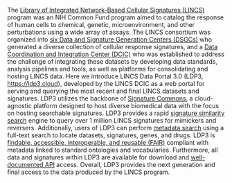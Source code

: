 The [Library of Integrated Network-Based Cellular Signatures (LINCS)](https://lincsproject.org/) program was an NIH Common Fund program aimed to catalog the response of human cells to chemical, genetic, microenvironment, and other perturbations using a wide array of assays. The LINCS consortium was organized into [six Data and Signature Generation Centers (DSGCs)](https://ldp3.cloud/#/DSGCs) who generated a diverse collection of cellular response signatures, and a [Data Coordination and Integration Center (DCIC)](https://lincs-dcic.org/) who was established to address the challenge of integrating these datasets by developing data standards, analysis pipelines and tools, as well as platforms for consolidating and hosting LINCS data. Here we introduce LINCS Data Portal 3.0 (LDP3, https://ldp3.cloud), developed by the LINCS DCIC as a web portal for serving and querying the most recent and final LINCS datasets and signatures. LDP3 utilizes the backbone of [Signature Commons](https://github.com/MaayanLab/Sigcom-Tutorial), a cloud-agnostic platform designed to host diverse biomedical data with the focus on hosting searchable signatures. LDP3 provides a rapid [signature similarity search](https://ldp3.cloud/#/SignatureSearch/Rank) engine to query over 1 million LINCS signatures for mimickers and reversers. Additionally, users of LDP3 can perform [metadata search](https://ldp3.cloud/#/MetadataSearch/Signatures) using a full-text search to locate datasets, signatures, genes, and drugs. LDP3 is [findable, accessible, interoperable, and reusable (FAIR)](https://fairshake.cloud/) compliant with metadata linked to standard ontologies and vocabularies. Furthermore, all data and signatures within LDP3 are available for download and [well-documented API](https://ldp3.cloud/#/API) access. Overall, LDP3 provides the next generation and final access to the data produced by the LINCS program.
